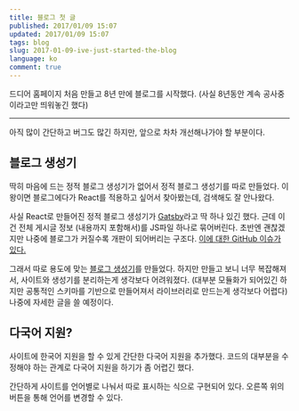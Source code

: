 ```yaml
---
title: 블로그 첫 글
published: 2017/01/09 15:07
updated: 2017/01/09 15:07
tags: blog
slug: 2017-01-09-ive-just-started-the-blog
language: ko
comment: true
---
```

드디어 홈페이지 처음 만들고 8년 만에 블로그를 시작했다. (사실 8년동안 계속 공사중이라고만
띄워놓긴 했다)

---

아직 많이 간단하고 버그도 많긴 하지만, 앞으로 차차 개선해나가야 할 부분이다.

## 블로그 생성기
딱히 마음에 드는 정적 블로그 생성기가 없어서 정적 블로그 생성기를 따로 만들었다. 이왕이면
블로그에다가 React를 적용하고 싶어서 찾아봤는데, 검색해도 잘 안나왔다.

사실 React로 만들어진 정적 블로그 생성기가 [Gatsby](https://github.com/gatsbyjs)라고
딱 하나 있긴 했다. 근데 이건 전체 게시글 정보 (내용까지 포함해서)를 JS파일 하나로
묶어버린다. 초반엔 괜찮겠지만 나중에 블로그가 커질수록 개판이 되어버리는 구조다.
[이에 대한 GitHub 이슈가 있다.](https://github.com/gatsbyjs/gatsby/issues/431)

그래서 따로 용도에 맞는 [블로그 생성기](https://github.com/yoo2001818/kkiro.kr)를
만들었다. 하지만 만들고 보니 너무 복잡해져서, 사이트와 생성기를 분리하는게 생각보다
어려워졌다. (대부분 모듈화가 되어있긴 하지만 공통적인 스키마를 기반으로 만들어져서
라이브러리로 만드는게 생각보다 어렵다) 나중에 자세한 글을 쓸 예정이다.

## 다국어 지원?
사이트에 한국어 지원을 할 수 있게 간단한 다국어 지원을 추가했다. 코드의 대부분을
수정해야 하는 관계로 다국어 지원을 하기가 좀 어렵긴 했다.

간단하게 사이트를 언어별로 나눠서 따로 표시하는 식으로 구현되어 있다. 오른쪽 위의
버튼을 통해 언어를 변경할 수 있다.
